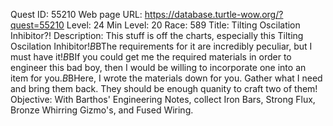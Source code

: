 Quest ID: 55210
Web page URL: https://database.turtle-wow.org/?quest=55210
Level: 24
Min Level: 20
Race: 589
Title: Tilting Oscilation Inhibitor?!
Description: This stuff is off the charts, especially this Tilting Oscilation Inhibitor!$B$BThe requirements for it are incredibly peculiar, but I must have it!$B$BIf you could get me the required materials in order to engineer this bad boy, then I would be willing to incorporate one into an item for you.$B$BHere, I wrote the materials down for you. Gather what I need and bring them back. They should be enough quanity to craft two of them!
Objective: With Barthos' Engineering Notes, collect Iron Bars, Strong Flux, Bronze Whirring Gizmo's, and Fused Wiring. 
